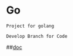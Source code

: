 # Go
```Project for golang```
````
Develop Branch for Code
````
##[doc](https://github.com/Eric-jxl/Go.git)
